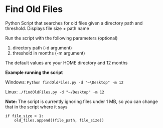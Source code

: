# Find Old Files
Python Script that searches for old files given a directory path and threshold. Displays file size + path name

Run the script with the following parameters (optional)

  1) directory path (-d argument)
  2) threshold in months (-m argument)

The default values are your HOME directory and 12 months

**Example running the script**

Windows: ```Python findOldFiles.py -d "~\Desktop" -m 12```

Linux: ```./findOldFiles.py -d "~/Desktop" -m 12```

**Note:** The script is currently ignoring files under 1 MB, so you can change that in the script where it says
```
if file_size > 1:
    old_files.append((file_path, file_size))
```
